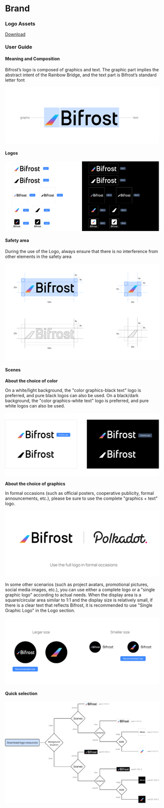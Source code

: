 # Brand

### Logo Assets

[Download](https://github.com/bifrost-finance/design-assets/raw/master/brand/Bifrost-Logo-Assets.zip)

### User Guide

#### Meaning and Composition

Bifrost’s logo is composed of graphics and text. The graphic part implies the abstract intent of the Rainbow Bridge, and the text part is Bifrost’s standard letter font

![](../.gitbook/assets/brand-assets-01%20%281%29.png)

#### Logos

![](../.gitbook/assets/brand-assets-02%20%281%29.png)

#### Safety area

During the use of the Logo, always ensure that there is no interference from other elements in the safety area

![](../.gitbook/assets/brand-assets-03%20%281%29%20%281%29.png)

#### Scenes

**About the choice of color**

On a white/light background, the "color graphics-black text" logo is preferred, and pure black logos can also be used. On a black/dark background, the "color graphics-white text" logo is preferred, and pure white logos can also be used.

![](../.gitbook/assets/brand-assets-04%20%281%29.png)

**About the choice of graphics**

In formal occasions \(such as official posters, cooperative publicity, formal announcements, etc.\), please be sure to use the complete "graphics + text" logo.

![](../.gitbook/assets/brand-assets-05%20%281%29.png)

In some other scenarios \(such as project avatars, promotional pictures, social media images, etc.\), you can use either a complete logo or a "single graphic logo" according to actual needs. When the display area is a square/circular area similar to 1:1 and the display size is relatively small, if there is a clear text that reflects Bifrost, it is recommended to use "Single Graphic Logo" in the Logo section.

![](../.gitbook/assets/brand-assets-06%20%282%29%20%282%29%20%282%29%20%284%29%20%284%29%20%284%29%20%284%29%20%284%29%20%284%29%20%281%29.png)

#### Quick selection

![](../.gitbook/assets/brand-assets-07%20%281%29.png)

